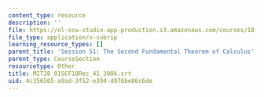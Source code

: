 ```yaml
---
content_type: resource
description: ''
file: https://ol-ocw-studio-app-production.s3.amazonaws.com/courses/18-01sc-single-variable-calculus-fall-2010/4c356505a9ad3f52e394d976be86c6de_MIT18_01SCF10Rec_41_300k.srt
file_type: application/x-subrip
learning_resource_types: []
parent_title: 'Session 51: The Second Fundamental Theorem of Calculus'
parent_type: CourseSection
resourcetype: Other
title: MIT18_01SCF10Rec_41_300k.srt
uid: 4c356505-a9ad-3f52-e394-d976be86c6de
---
```

